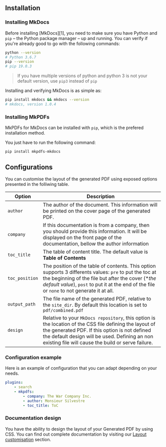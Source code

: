 ## Installation

### Installing MkDocs

Before installing [MkDocs][1], you need to make sure you have Python and `pip`
– the Python package manager – up and running. You can verify if you're already
good to go with the following commands:

``` sh
python --version
# Python 3.6.7
pip --version
# pip 19.0.3
```

> If you have multiple versions of python and python 3 is not your default version, use `pip3` instead of `pip`

Installing and verifying MkDocs is as simple as:

``` sh
pip install mkdocs && mkdocs --version
# mkdocs, version 1.0.4
```

### Installing MkPDFs

MkPDFs for MkDocs can be installed with `pip`, which is the prefered installation method.

You just have to run the following command:

``` sh
pip install mkpdfs-mkdocs
```

## Configurations

You can customise the layout of the generated PDF using exposed options presented in the folliwing table.

| Option | Description |
| --- | --- |
| `author` | The author of the document. This information will be printed on the cover page of the generated PDF. |
| `company` | If this documentation is from a company, then you should provide this information. It will be displayed on the front page of the documentation, bellow the author information|
| `toc_title` | The table of content title. The default value is **Table of Contents** |
| `toc_position` | The position of the table of contents. This option supports 3 differents values: `pre` to put the toc at the beginning of the file but after the cover (**the default value*), `post` to put it at the end of the file or `none` to not generate it at all. |
| `output_path` | The file name of the generated PDF, relative to the `site_dir`. By default this location is set to `pdf/combined.pdf`|
| `design` |  Relative to your `MkDocs repository`, this option is the location of the CSS file defining the layout of the generated PDF. If this option is not defined the default design will be used. Defining an non existing file will cause the build or serve failure. |

### Configuration example
Here is an example of configuration that you can adapt depending on your needs.

``` yaml
plugins:
    - search
    - mkpdfs:
        - company: The War Company Inc.
        - author: Monsieur Silvestre
        - toc_title: ToC
```

### Documentation design
You have the ability to design the layout of your Generated PDF by using CSS. You can find out complete documentation by visiting our [Layout customisation](layout-design.md) section.

